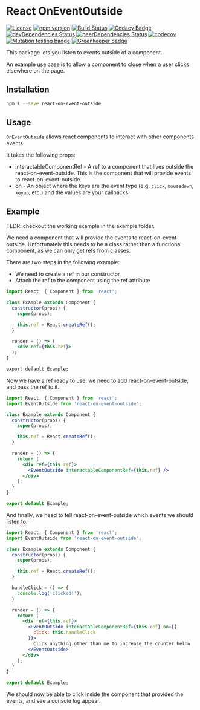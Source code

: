 # React OnEventOutside

[![License](https://img.shields.io/badge/License-Apache%202.0-blue.svg)](https://opensource.org/licenses/Apache-2.0)
[![npm version](https://badge.fury.io/js/react-on-event-outside.svg)](https://badge.fury.io/js/react-on-event-outside)
[![Build Status](https://travis-ci.org/pikselpalette/react-on-event-outside.svg?branch=master)](https://travis-ci.org/pikselpalette/react-on-event-outside)
[![Codacy Badge](https://api.codacy.com/project/badge/Grade/a86d2c282e4143899aa83bf696d8c523)](https://www.codacy.com/app/samboylett/react-on-event-outside?utm_source=github.com&amp;utm_medium=referral&amp;utm_content=pikselpalette/react-on-event-outside&amp;utm_campaign=Badge_Grade)
[![devDependencies Status](https://david-dm.org/pikselpalette/react-on-event-outside/dev-status.svg)](https://david-dm.org/pikselpalette/react-on-event-outside?type=dev)
[![peerDependencies Status](https://david-dm.org/pikselpalette/react-on-event-outside/peer-status.svg)](https://david-dm.org/pikselpalette/react-on-event-outside?type=peer)
[![codecov](https://codecov.io/gh/pikselpalette/react-on-event-outside/branch/master/graph/badge.svg)](https://codecov.io/gh/pikselpalette/react-on-event-outside)
[![Mutation testing badge](https://badge.stryker-mutator.io/github.com/pikselpalette/react-on-event-outside/master)](https://stryker-mutator.github.io) [![Greenkeeper badge](https://badges.greenkeeper.io/pikselpalette/react-on-event-outside.svg)](https://greenkeeper.io/)

This package lets you listen to events outside of a component.

An example use case is to allow a component to close when a user clicks elsewhere on the page.

## Installation

```sh
npm i --save react-on-event-outside
```

## Usage

`OnEventOutside` allows react components to interact with other components events.

It takes the following props:
*  interactableComponentRef - A ref to a component that lives outside the react-on-event-outside. This is the component that will provide events to react-on-event-outside.
*  on - An object where the keys are the event type (e.g. `click`, `mousedown`, `keyup`, etc.) and the values are your callbacks.

## Example

TLDR: checkout the working example in the example folder.

We need a component that will provide the events to react-on-event-outside.
Unfortunately this needs to be a class rather than a functional component, as we
can only get refs from classes.

There are two steps in the following example:
*  We need to create a ref in our constructor
*  Attach the ref to the component using the ref attribute

```jsx
import React, { Component } from 'react';

class Example extends Component {
  constructor(props) {
    super(props);

    this.ref = React.createRef();
  }

  render = () => (
    <div ref={this.ref}>
  );
}

export default Example;
```

Now we have a ref ready to use, we need to add react-on-event-outside, and pass the ref to it.

```jsx
import React, { Component } from 'react';
import EventOutside from 'react-on-event-outside';

class Example extends Component {
  constructor(props) {
    super(props);

    this.ref = React.createRef();
  }

  render = () => {
    return (
      <div ref={this.ref}>
        <EventOutside interactableComponentRef={this.ref} />
      </div>
    );
  }
}

export default Example;
```

And finally, we need to tell react-on-event-outside which events we should listen to.

```jsx
import React, { Component } from 'react';
import EventOutside from 'react-on-event-outside';

class Example extends Component {
  constructor(props) {
    super(props);

    this.ref = React.createRef();
  }

  handleClick = () => {
    console.log('clicked!');
  }

  render = () => {
    return (
      <div ref={this.ref}>
        <EventOutside interactableComponentRef={this.ref} on={{
          click: this.handleClick
        }}>
          Click anything other than me to increase the counter below
        </EventOutside>
      </div>
    );
  }
}

export default Example;
```

We should now be able to click inside the component that provided the events, and see a console log appear.

